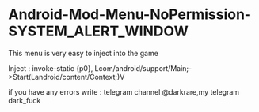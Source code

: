 # Android-Mod-Menu-NoPermission-SYSTEM_ALERT_WINDOW
This menu is very easy to inject into the game
 
Inject : invoke-static {p0}, Lcom/android/support/Main;->Start(Landroid/content/Context;)V

if you have any errors write : telegram channel @darkrare,my telegram dark_fuck
